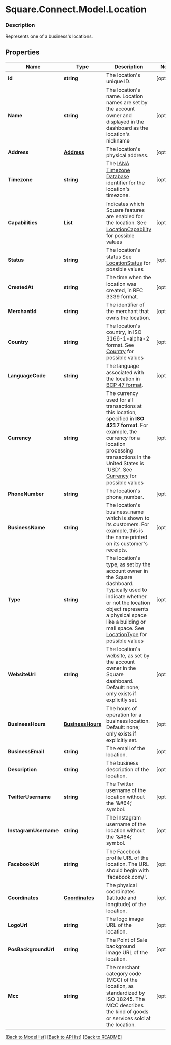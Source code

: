 # Square.Connect.Model.Location

### Description

Represents one of a business's locations.

## Properties

Name | Type | Description | Notes
------------ | ------------- | ------------- | -------------
**Id** | **string** | The location&#39;s unique ID. | [optional] 
**Name** | **string** | The location&#39;s name. Location names are set by the account owner and displayed in the dashboard as the location&#39;s nickname | [optional] 
**Address** | [**Address**](Address.md) | The location&#39;s physical address. | [optional] 
**Timezone** | **string** | The [IANA Timezone Database](https://www.iana.org/time-zones) identifier for the location&#39;s timezone. | [optional] 
**Capabilities** | **List<string>** | Indicates which Square features are enabled for the location. See [LocationCapability](#type-locationcapability) for possible values | [optional] 
**Status** | **string** | The location&#39;s status See [LocationStatus](#type-locationstatus) for possible values | [optional] 
**CreatedAt** | **string** | The time when the location was created, in RFC 3339 format. | [optional] 
**MerchantId** | **string** | The identifier of the merchant that owns the location. | [optional] 
**Country** | **string** | The location&#39;s country, in ISO 3166-1-alpha-2 format. See [Country](#type-country) for possible values | [optional] 
**LanguageCode** | **string** | The language associated with the location in [BCP 47 format](https://tools.ietf.org/html/bcp47#appendix-A). | [optional] 
**Currency** | **string** | The currency used for all transactions at this location, specified in __ISO 4217 format__. For example, the currency for a location processing transactions in the United States is &#39;USD&#39;. See [Currency](#type-currency) for possible values | [optional] 
**PhoneNumber** | **string** | The location&#39;s phone_number. | [optional] 
**BusinessName** | **string** | The location&#39;s business_name which is shown to its customers. For example, this is the name printed on its customer&#39;s receipts. | [optional] 
**Type** | **string** | The location&#39;s type, as set by the account owner in the Square dashboard. Typically used to indicate whether or not the location object represents a physical space like a building or mall space. See [LocationType](#type-locationtype) for possible values | [optional] 
**WebsiteUrl** | **string** | The location&#39;s website, as set by the account owner in the Square dashboard.  Default: none; only exists if explicitly set. | [optional] 
**BusinessHours** | [**BusinessHours**](BusinessHours.md) |   The hours of operation for a business location.  Default: none; only exists if explicitly set. | [optional] 
**BusinessEmail** | **string** | The email of the location. | [optional] 
**Description** | **string** | The business description of the location. | [optional] 
**TwitterUsername** | **string** | The Twitter username of the location without the &#39;&amp;#64;&#39; symbol. | [optional] 
**InstagramUsername** | **string** | The Instagram username of the location without the &#39;&amp;#64;&#39; symbol. | [optional] 
**FacebookUrl** | **string** | The Facebook profile URL of the location. The URL should begin with &#39;facebook.com/&#39;. | [optional] 
**Coordinates** | [**Coordinates**](Coordinates.md) | The physical coordinates (latitude and longitude) of the location. | [optional] 
**LogoUrl** | **string** | The logo image URL of the location. | [optional] 
**PosBackgroundUrl** | **string** | The Point of Sale background image URL of the location. | [optional] 
**Mcc** | **string** | The merchant category code (MCC) of the location, as standardized by ISO 18245. The MCC describes the kind of goods or services sold at the location. | [optional] 



[[Back to Model list]](../README.md#documentation-for-models) [[Back to API list]](../README.md#documentation-for-api-endpoints) [[Back to README]](../README.md)

